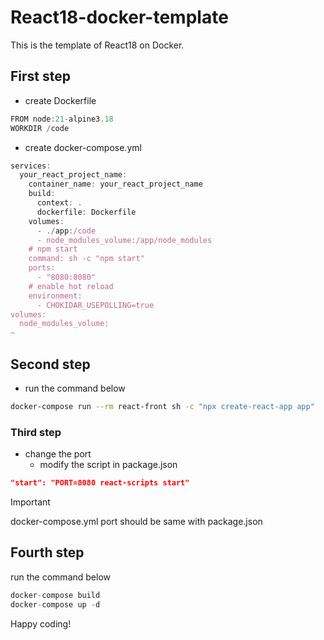 # React18-docker-template
This is the template of React18 on Docker.

## First step

- create Dockerfile
```js
FROM node:21-alpine3.18
WORKDIR /code
```

- create docker-compose.yml
```js
services:
  your_react_project_name:
    container_name: your_react_project_name
    build:
      context: .
      dockerfile: Dockerfile
    volumes:
      - ./app:/code
      - node_modules_volume:/app/node_modules
    # npm start
    command: sh -c "npm start"
    ports:
      - "8080:8080"
    # enable hot reload
    environment:
      - CHOKIDAR_USEPOLLING=true
volumes:
  node_modules_volume:
~
```

## Second step

- run the command below
```sh
docker-compose run --rm react-front sh -c "npx create-react-app app"
```

### Third step

- change the port
  - modify the script in package.json

```json
"start": "PORT=8080 react-scripts start"
```
>[!IMPORTANT]
> docker-compose.yml port should be same with package.json


## Fourth step

run the command below

```js
docker-compose build
docker-compose up -d
```

Happy coding!
